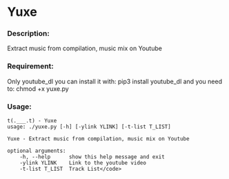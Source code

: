 <h1>Yuxe</h1>
<h3>Description:</h3>
<p>Extract music from compilation, music mix on Youtube</p>
<h3>Requirement:</h3>
Only youtube_dl you can install it with:
    pip3 install youtube_dl
and you need to:
    chmod +x yuxe.py
<h3>Usage:</h3>

    t(.___.t) - Yuxe
    usage: ./yuxe.py [-h] [-ylink YLINK] [-t-list T_LIST]

    Yuxe - Extract music from compilation, music mix on Youtube

    optional arguments:
        -h, --help      show this help message and exit
        -ylink YLINK    Link to the youtube video
        -t-list T_LIST  Track List</code>
